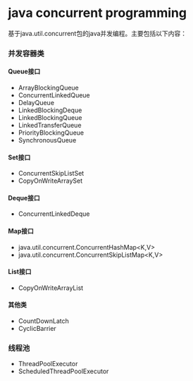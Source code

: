 # java concurrent programming

基于java.util.concurrent包的java并发编程。主要包括以下内容：

### 并发容器类

#### Queue接口

* ArrayBlockingQueue
* ConcurrentLinkedQueue
* DelayQueue
* LinkedBlockingDeque
* LinkedBlockingQueue
* LinkedTransferQueue
* PriorityBlockingQueue
* SynchronousQueue

#### Set接口

* ConcurrentSkipListSet
* CopyOnWriteArraySet

#### Deque接口

* ConcurrentLinkedDeque

#### Map接口

* java.util.concurrent.ConcurrentHashMap<K,V>
* java.util.concurrent.ConcurrentSkipListMap<K,V> 

#### List接口

* CopyOnWriteArrayList

#### 其他类

* CountDownLatch
* CyclicBarrier

### 线程池

* ThreadPoolExecutor
* ScheduledThreadPoolExecutor
